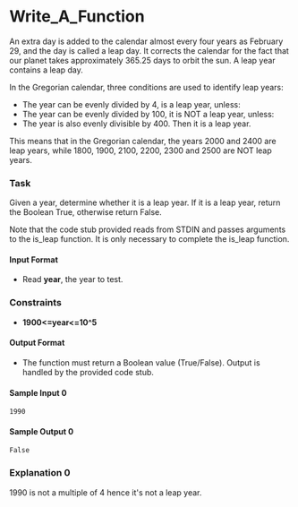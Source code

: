 # Write_A_Function
An extra day is added to the calendar almost every four years as February 29, and the day is called a leap day. It corrects the calendar for the fact that our planet takes approximately 365.25 days to orbit the sun. A leap year contains a leap day.

In the Gregorian calendar, three conditions are used to identify leap years:

* The year can be evenly divided by 4, is a leap year, unless:
* The year can be evenly divided by 100, it is NOT a leap year, unless:
* The year is also evenly divisible by 400. Then it is a leap year.

This means that in the Gregorian calendar, the years 2000 and 2400 are leap years, while 1800, 1900, 2100, 2200, 2300 and 2500 are NOT leap years.

### Task

Given a year, determine whether it is a leap year. If it is a leap year, return the Boolean True, otherwise return False.

Note that the code stub provided reads from STDIN and passes arguments to the is_leap function. It is only necessary to complete the is_leap function.

#### Input Format

* Read **year**, the year to test.

### Constraints

* **1900<=year<=10^5**

#### Output Format

* The function must return a Boolean value (True/False). Output is handled by the provided code stub.

#### Sample Input 0
```
1990
```
#### Sample Output 0
```
False
```
### Explanation 0

1990 is not a multiple of 4 hence it's not a leap year.
